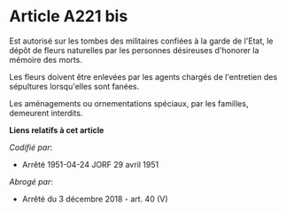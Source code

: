 # Article A221 bis

Est autorisé sur les tombes des militaires confiées à la garde de l'Etat, le dépôt de fleurs naturelles par les personnes
désireuses d'honorer la mémoire des morts.

Les fleurs doivent être enlevées par les agents chargés de l'entretien des sépultures lorsqu'elles sont fanées.

Les aménagements ou ornementations spéciaux, par les familles, demeurent interdits.

**Liens relatifs à cet article**

_Codifié par_:

  - Arrêté 1951-04-24 JORF 29 avril 1951

_Abrogé par_:

  - Arrêté du 3 décembre 2018 - art. 40 (V)
